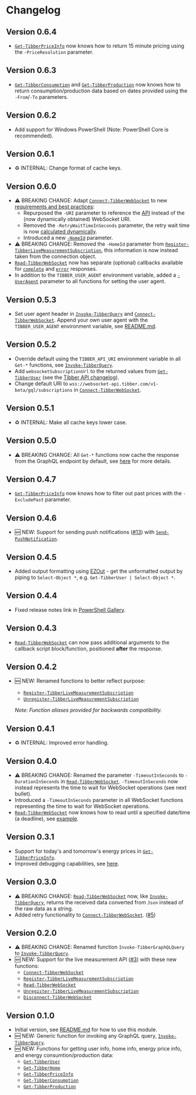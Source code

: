 # Changelog

## Version 0.6.4

- [`Get-TibberPriceInfo`](docs/functions/Get-TibberPriceInfo.md) now knows how to return 15 minute pricing using the `-PriceResolution` parameter.

## Version 0.6.3

- [`Get-TibberConsumption`](docs/functions/Get-TibberConsumption.md) and [`Get-TibberProduction`](docs/functions/Get-TibberProduction.md) now knows how to return consumption/production data based on dates provided using the `-From`/`-To` parameters.

## Version 0.6.2

- Add support for Windows PowerShell (Note: PowerShell Core is recommended).

## Version 0.6.1

- :recycle: INTERNAL: Change format of cache keys.

## Version 0.6.0

- :warning: BREAKING CHANGE: Adapt [`Connect-TibberWebSocket`](docs/functions/Connect-TibberWebSocket.md) to new [requirements and best practices](https://developer.tibber.com/docs/guides/calling-api):
  - Repurposed the `-URI` parameter to reference the [API](docs/functions/Invoke-TibberQuery.md#-uri) instead of the (now dynamically obtained) WebSocket URI.
  - Removed the `-RetryWaitTimeInSeconds` parameter, the retry wait time is now [calculated dynamically](functions/internal/Get-WebSockerConnectWaitTime.ps1).
  - Introduced a new [`-HomeId`](docs/functions/Connect-TibberWebSocket.md#-homeid) parameter.
- :warning: BREAKING CHANGE: Removed the `-HomeId` parameter from [`Register-TibberLiveMeasurementSubscription`](docs/functions/Register-TibberLiveMeasurementSubscription.md), this information is now instead taken from the connection object.
- [`Read-TibberWebSocket`](docs/functions/Read-TibberWebSocket.md) now has separate (optional) callbacks available for [`complete`](docs/functions/Read-TibberWebSocket.md#-callbackcomplete) and [`error`](docs/functions/Read-TibberWebSocket.md#-callbackerror) responses.
- In addition to the `TIBBER_USER_AGENT` environment variable, added a [`-UserAgent`](docs/functions/Invoke-TibberQuery.md#-useragent) parameter to all functions for setting the user agent.

## Version 0.5.3

- Set user agent header in [`Invoke-TibberQuery`](docs/functions/Invoke-TibberQuery.md) and [`Connect-TibberWebSocket`](docs/functions/Connect-TibberWebSocket.md). Append your own user agent with the `TIBBER_USER_AGENT` environment variable, see [README.md](README.md#usage).

## Version 0.5.2

- Override default using the `TIBBER_API_URI` environment variable in all `Get-*` functions, see [`Invoke-TibberQuery`](docs/functions/Invoke-TibberQuery.md).
- Add `websocketSubscriptionUrl` to the returned values from [`Get-TibberUser`](docs/functions/Get-TibberUser.md) (see the [Tibber API changelog](https://developer.tibber.com/docs/changelog)).
- Change default URI to `wss://websocket-api.tibber.com/v1-beta/gql/subscriptions` in [`Connect-TibberWebSocket`](docs/functions/Connect-TibberWebSocket.md).

## Version 0.5.1

- :recycle: INTERNAL: Make all cache keys lower case.

## Version 0.5.0

- :warning: BREAKING CHANGE: All `Get-*` functions now cache the response from the GraphQL endpoint by default, see [here](README.md#the-response-cache) for more details.

## Version 0.4.7

- [`Get-TibberPriceInfo`](docs/functions/Get-TibberPriceInfo.md) now knows how to filter out past prices with the `-ExcludePast` parameter.

## Version 0.4.6

- :new: NEW: Support for sending push notifications ([#13](https://github.com/stefanes/PSTibber/issues/13)) with [`Send-PushNotification`](docs/functions/Send-PushNotification.md).

## Version 0.4.5

- Added output formatting using [EZOut](https://github.com/StartAutomating/EZOut) - get the unformatted output by piping to `Select-Object *`, e.g. `Get-TibberUser | Select-Object *`.

## Version 0.4.4

- Fixed release notes link in [PowerShell Gallery](https://www.powershellgallery.com/packages/PSTibber).

## Version 0.4.3

- [`Read-TibberWebSocket`](docs/functions/Read-TibberWebSocket.md) can now pass additional arguments to the callback script block/function, positioned **after** the response.

## Version 0.4.2

- :new: NEW: Renamed functions to better reflect purpose:

  - [`Register-TibberLiveMeasurementSubscription`](docs/functions/Register-TibberLiveMeasurementSubscription.md)
  - [`Unregister-TibberLiveMeasurementSubscription`](docs/functions/Unregister-TibberLiveMeasurementSubscription.md)

  _Note: Function aliases provided for backwards compatibility._

## Version 0.4.1

- :recycle: INTERNAL: Improved error handling.

## Version 0.4.0

- :warning: BREAKING CHANGE: Renamed the parameter `-TimeoutInSeconds` to `-DurationInSeconds` in [`Read-TibberWebSocket`](docs/functions/Read-TibberWebSocket.md). `-TimeoutInSeconds` now instead represents the time to wait for WebSocket operations (see next bullet).
- Introduced a `-TimeoutInSeconds` parameter in all WebSocket functions representing the time to wait for WebSocket operations.
- [`Read-TibberWebSocket`](docs/functions/Read-TibberWebSocket.md) now knows how to read until a specified date/time (a deadline), see [example](docs/graphql-ws.md#duration-deadline-or-max-package-count).

## Version 0.3.1

- Support for today's and tomorrow's energy prices in [`Get-TibberPriceInfo`](docs/functions/Get-TibberPriceInfo.md).
- Improved debugging capabilities, see [here](README.md#debugging).

## Version 0.3.0

- :warning: BREAKING CHANGE: [`Read-TibberWebSocket`](docs/functions/Read-TibberWebSocket.md) now, like [`Invoke-TibberQuery`](docs/functions/Invoke-TibberQuery.md), returns the received data converted from `Json` instead of the raw data as a string.
- Added retry functionality to [`Connect-TibberWebSocket`](docs/functions/Connect-TibberWebSocket.md). ([#5](https://github.com/stefanes/PSTibber/issues/5))

## Version 0.2.0

- :warning: BREAKING CHANGE: Renamed function `Invoke-TibberGraphQLQuery` to [`Invoke-TibberQuery`](docs/functions/Invoke-TibberQuery.md).
- :new: NEW: Support for the live measurement API ([#3](https://github.com/stefanes/PSTibber/issues/3)) with these new functions:
  - [`Connect-TibberWebSocket`](docs/functions/Connect-TibberWebSocket.md)
  - [`Register-TibberLiveMeasurementSubscription`](docs/functions/Register-TibberLiveMeasurementSubscription.md)
  - [`Read-TibberWebSocket`](docs/functions/Read-TibberWebSocket.md)
  - [`Unregister-TibberLiveMeasurementSubscription`](docs/functions/Unregister-TibberLiveMeasurementSubscription.md)
  - [`Disconnect-TibberWebSocket`](docs/functions/Disconnect-TibberWebSocket.md)

## Version 0.1.0

- Initial version, see [README.md](README.md#usage) for how to use this module.
- :new: NEW: Generic function for invoking any GraphQL query, [`Invoke-TibberQuery`](docs/functions/Invoke-TibberQuery.md).
- :new: NEW: Functions for getting user info, home info, energy price info, and energy consumtion/production data:
  - [`Get-TibberUser`](docs/functions/Get-TibberUser.md)
  - [`Get-TibberHome`](docs/functions/Get-TibberHome.md)
  - [`Get-TibberPriceInfo`](docs/functions/Get-TibberPriceInfo.md)
  - [`Get-TibberConsumption`](docs/functions/Get-TibberConsumption.md)
  - [`Get-TibberProduction`](docs/functions/Get-TibberProduction.md)
